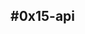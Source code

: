#0x15-api
---------------------------------------------------------------------------------------------------------------------------------------------------------------------------------------------------------